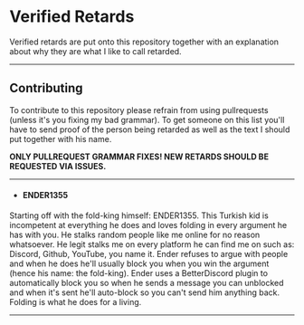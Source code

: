 # Verified Retards
Verified retards are put onto this repository together with an explanation about why they are what I like to call retarded.
***
## Contributing
To contribute to this repository please refrain from using pullrequests (unless it's you fixing my bad grammar). To get someone on this list you'll have to send proof of the person being retarded as well as the text I should put together with his name.

**ONLY PULLREQUEST GRAMMAR FIXES! NEW RETARDS SHOULD BE REQUESTED VIA ISSUES.**
***
- #### ENDER1355
Starting off with the fold-king himself: ENDER1355. This Turkish kid is incompetent at everything he does and loves folding in every argument he has with you. He stalks random people like me online for no reason whatsoever. He legit stalks me on every platform he can find me on such as: Discord, Github, YouTube, you name it. Ender refuses to argue with people and when he does he'll usually block you when you win the argument (hence his name: the fold-king). Ender uses a BetterDiscord plugin to automatically block you so when he sends a message you can unblocked and when it's sent he'll auto-block so you can't send him anything back. Folding is what he does for a living.
***
